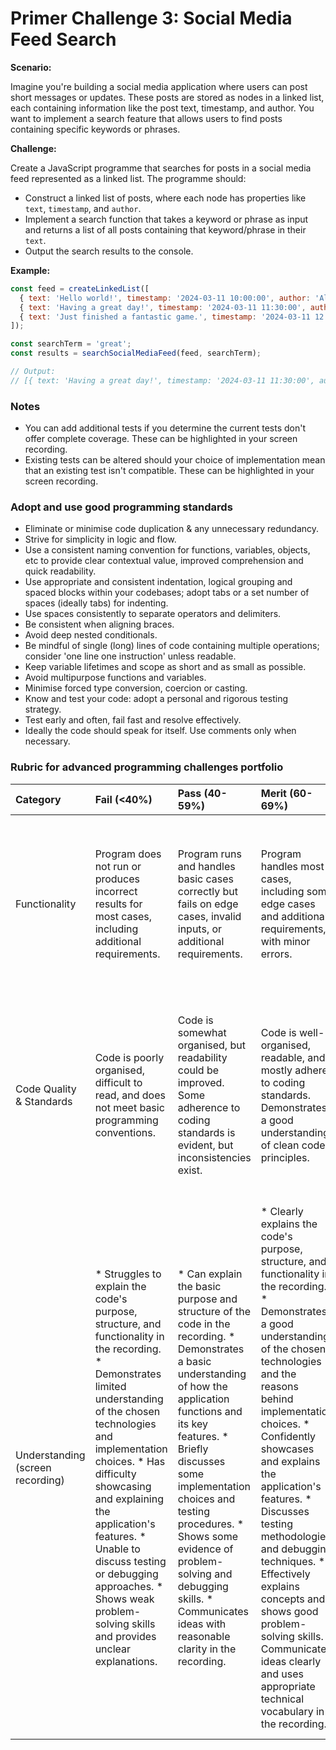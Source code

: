# Primer Challenge 3: Social Media Feed Search

**Scenario:**

Imagine you're building a social media application where users can post short messages or updates. These posts are stored as nodes in a linked list, each containing information like the post text, timestamp, and author. You want to implement a search feature that allows users to find posts containing specific keywords or phrases.

**Challenge:**

Create a JavaScript programme that searches for posts in a social media feed represented as a linked list. The programme should:

*   Construct a linked list of posts, where each node has properties like `text`, `timestamp`, and `author`.
*   Implement a search function that takes a keyword or phrase as input and returns a list of all posts containing that keyword/phrase in their `text`.
*   Output the search results to the console.

**Example:**

```javascript
const feed = createLinkedList([
  { text: 'Hello world!', timestamp: '2024-03-11 10:00:00', author: 'Alice' },
  { text: 'Having a great day!', timestamp: '2024-03-11 11:30:00', author: 'Bob' },
  { text: 'Just finished a fantastic game.', timestamp: '2024-03-11 12:15:00', author: 'Aqil' },
]);

const searchTerm = 'great';
const results = searchSocialMediaFeed(feed, searchTerm);

// Output:
// [{ text: 'Having a great day!', timestamp: '2024-03-11 11:30:00', author: 'Bob' }]
```

### Notes

* You can add additional tests if you determine the current tests don't offer complete coverage. These can be highlighted in your screen recording.
* Existing tests can be altered should your choice of implementation mean that an existing test isn't compatible. These can be highlighted in your screen recording.

### Adopt and use good programming standards

* Eliminate or minimise code duplication & any unnecessary redundancy.
* Strive for simplicity in logic and flow.
* Use a consistent naming convention for functions, variables, objects, etc to provide clear contextual value, improved comprehension and quick readability.
* Use appropriate and consistent indentation, logical grouping and spaced blocks within your codebases; adopt tabs or a set number of spaces (ideally tabs) for indenting.
* Use spaces consistently to separate operators and delimiters.
* Be consistent when aligning braces.
* Avoid deep nested conditionals.
* Be mindful of single (long) lines of code containing multiple operations; consider 'one line one instruction' unless readable.
* Keep variable lifetimes and scope as short and as small as possible.
* Avoid multipurpose functions and variables.
* Minimise forced type conversion, coercion or casting.
* Know and test your code: adopt a personal and rigorous testing strategy.
* Test early and often, fail fast and resolve effectively.
* Ideally the code should speak for itself. Use comments only when necessary.


### Rubric for advanced programming challenges portfolio

|Category|Fail (<40%)|Pass (40-59%)|Merit (60-69%)|Distinction (70-100%)|
|:---|:---|:---|:---|:---|
|Functionality|Program does not run or produces incorrect results for most cases, including additional requirements.|Program runs and handles basic cases correctly but fails on edge cases, invalid inputs, or additional requirements.|Program handles most cases, including some edge cases and additional requirements, with minor errors.|Program is fully functional, handles all cases (including edge cases, invalid inputs, and additional requirements) gracefully, and produces accurate results consistently.|
|Code Quality & Standards|Code is poorly organised, difficult to read, and does not meet basic programming conventions.|Code is somewhat organised, but readability could be improved. Some adherence to coding standards is evident, but inconsistencies exist.|Code is well-organised, readable, and mostly adheres to coding standards. Demonstrates a good understanding of clean code principles.|Code is exemplary, demonstrating near-professional-level standards. Adheres to industry best practices and coding standards consistently. Code is highly maintainable and extensible.|
| Understanding (screen recording) | * Struggles to explain the code's purpose, structure, and functionality in the recording.  * Demonstrates limited understanding of the chosen technologies and implementation choices. *  Has difficulty showcasing and explaining the application's features. *  Unable to discuss testing or debugging approaches. *  Shows weak problem-solving skills and provides unclear explanations. | * Can explain the basic purpose and structure of the code in the recording. * Demonstrates a basic understanding of how the application functions and its key features. * Briefly discusses some implementation choices and testing procedures. * Shows some evidence of problem-solving and debugging skills. * Communicates ideas with reasonable clarity in the recording. | * Clearly explains the code's purpose, structure, and functionality in the recording. * Demonstrates a good understanding of the chosen technologies and the reasons behind implementation choices. * Confidently showcases and explains the application's features. * Discusses testing methodologies and debugging techniques. * Effectively explains concepts and shows good problem-solving skills. * Communicates ideas clearly and uses appropriate technical vocabulary in the recording. | * Provides a comprehensive and insightful walkthrough of the codebase, including intricate details and design patterns. * Confidently discusses and justifies implementation choices and their impact on the application. * Thoroughly demonstrates and explains all features, including any advanced additions. * Shows a strong understanding of testing methodologies and debugging approaches. * Demonstrates excellent problem-solving skills and provides insightful explanations. * Communicates ideas with exceptional clarity and precision in the recording. |